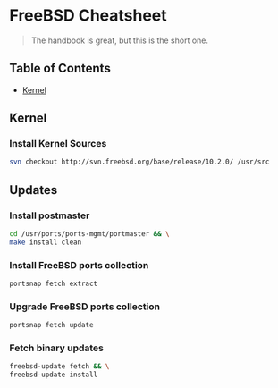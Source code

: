 # FreeBSD Cheatsheet
> The handbook is great, but this is the short one.

## Table of Contents

- [Kernel](#kernel)


## Kernel

### Install Kernel Sources
```bash
svn checkout http://svn.freebsd.org/base/release/10.2.0/ /usr/src
```


## Updates

### Install postmaster
```bash
cd /usr/ports/ports-mgmt/portmaster && \
make install clean
```

### Install FreeBSD ports collection
```bash
portsnap fetch extract
```

### Upgrade FreeBSD ports collection
```bash
portsnap fetch update
```

### Fetch binary updates
```bash
freebsd-update fetch && \
freebsd-update install
```
